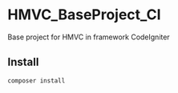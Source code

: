 # HMVC_BaseProject_CI
Base project for HMVC in framework CodeIgniter

## Install
```shell
composer install
```
